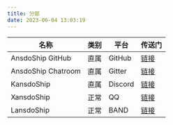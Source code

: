 ```yaml
---
title: 分部
date: 2023-06-04 13:03:19
---
```


|名称|类别|平台|传送门|
|---|---|---|---|
|AnsdoShip GitHub|直属|GitHub|[链接](https://github.com/AnsdoShip)|
|AnsdoShip Chatroom|直属|Gitter|[链接](https://gitter.im/AnsdoShip/community)|
|KansdoShip|直属|Discord|[链接](https://discord.gg/Np7mP2wFUU)|
|XansdoShip|正常|QQ|[链接](https://jq.qq.com/?wv=1027&k=Af0aT21o)|
|LansdoShip|正常|BAND|[链接](https://band.us/n/a1a889k878D8s)|

